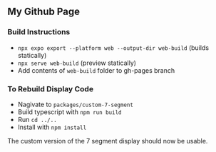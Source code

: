 ## My Github Page

### Build Instructions

* ```npx expo export --platform web --output-dir web-build``` (builds statically)
* ```npx serve web-build``` (preview statically)
* Add contents of ```web-build``` folder to gh-pages branch


### To Rebuild Display Code

 * Nagivate to ```packages/custom-7-segment```
 * Build typescript with ```npm run build```
 * Run ```cd ../..```
 * Install with ```npm install```

 The custom version of the 7 segment display should now be usable.